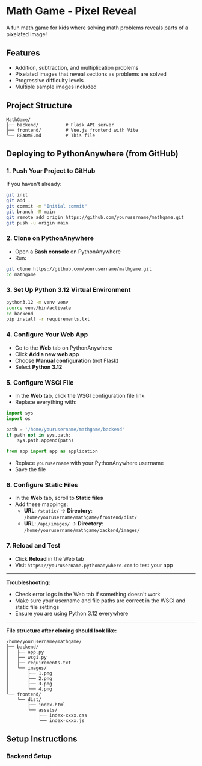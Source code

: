 # Math Game - Pixel Reveal

A fun math game for kids where solving math problems reveals parts of a pixelated image!

## Features
- Addition, subtraction, and multiplication problems
- Pixelated images that reveal sections as problems are solved
- Progressive difficulty levels
- Multiple sample images included

## Project Structure
```
MathGame/
├── backend/          # Flask API server
├── frontend/         # Vue.js frontend with Vite
└── README.md         # This file
```

## Deploying to PythonAnywhere (from GitHub)

### 1. Push Your Project to GitHub
If you haven't already:
```bash
git init
git add .
git commit -m "Initial commit"
git branch -M main
git remote add origin https://github.com/yourusername/mathgame.git
git push -u origin main
```

### 2. Clone on PythonAnywhere
- Open a **Bash console** on PythonAnywhere
- Run:
```bash
git clone https://github.com/yourusername/mathgame.git
cd mathgame
```

### 3. Set Up Python 3.12 Virtual Environment
```bash
python3.12 -m venv venv
source venv/bin/activate
cd backend
pip install -r requirements.txt
```

### 4. Configure Your Web App
- Go to the **Web** tab on PythonAnywhere
- Click **Add a new web app**
- Choose **Manual configuration** (not Flask)
- Select **Python 3.12**

### 5. Configure WSGI File
- In the **Web** tab, click the WSGI configuration file link
- Replace everything with:
```python
import sys
import os

path = '/home/yourusername/mathgame/backend'
if path not in sys.path:
    sys.path.append(path)

from app import app as application
```
- Replace `yourusername` with your PythonAnywhere username
- Save the file

### 6. Configure Static Files
- In the **Web** tab, scroll to **Static files**
- Add these mappings:
  - **URL**: `/static/` → **Directory**: `/home/yourusername/mathgame/frontend/dist/`
  - **URL**: `/api/images/` → **Directory**: `/home/yourusername/mathgame/backend/images/`

### 7. Reload and Test
- Click **Reload** in the Web tab
- Visit `https://yourusername.pythonanywhere.com` to test your app

---

**Troubleshooting:**
- Check error logs in the Web tab if something doesn't work
- Make sure your username and file paths are correct in the WSGI and static file settings
- Ensure you are using Python 3.12 everywhere

---

**File structure after cloning should look like:**
```
/home/yourusername/mathgame/
├── backend/
│   ├── app.py
│   ├── wsgi.py
│   ├── requirements.txt
│   └── images/
│       ├── 1.png
│       ├── 2.png
│       ├── 3.png
│       └── 4.png
└── frontend/
    └── dist/
        ├── index.html
        └── assets/
            ├── index-xxxx.css
            └── index-xxxx.js
```

## Setup Instructions

### Backend Setup
```